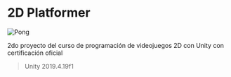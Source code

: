 # 2D Platformer

![Pong](https://static.platzi.com/media/landing-projects/Proyecto-Unity-2D.png)

2do proyecto del curso de programación de videojuegos 2D con Unity con certificación oficial
> Unity 2019.4.19f1
